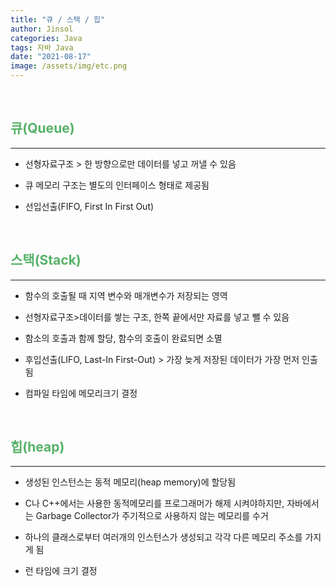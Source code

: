 ```yaml
---
title: "큐 / 스택 / 힙"
author: Jinsol
categories: Java
tags: 자바 Java
date: "2021-08-17"
image: /assets/img/etc.png
---
```


<br>

## <span style="color:#57b269">큐(Queue)</span>

<hr>

- 선형자료구조 > 한 방향으로만 데이터를 넣고 꺼낼 수 있음

- 큐 메모리 구조는 별도의 인터페이스 형태로 제공됨

- 선입선출(FIFO, First In First Out)

<br>

## <span style="color:#57b269">스택(Stack)</span>

<hr>

- 함수의 호출될 때 지역 변수와 매개변수가 저장되는 영역

- 선형자료구조>데이터를 쌓는 구조, 한쪽 끝에서만 자료를 넣고 뺄 수 있음

- 함소의 호출과 함께 할당, 함수의 호출이 완료되면 소멸

- 후입선출(LIFO, Last-In First-Out) > 가장 늦게 저장된 데이터가 가장 먼저 인출됨

- 컴파일 타임에 메모리크기 결정

<br>

## <span style="color:#57b269">힙(heap)</span>

<hr>

- 생성된 인스턴스는 동적 메모리(heap memory)에 할당됨

- C나 C++에서는 사용한 동적메모리를 프로그래머가 해제 시켜야하지만, 자바에서는 Garbage Collector가 주기적으로 사용하지 않는 메모리를 수거

- 하나의 클래스로부터 여러개의 인스턴스가 생성되고 각각 다른 메모리 주소를 가지게 됨

- 런 타임에 크기 결정

